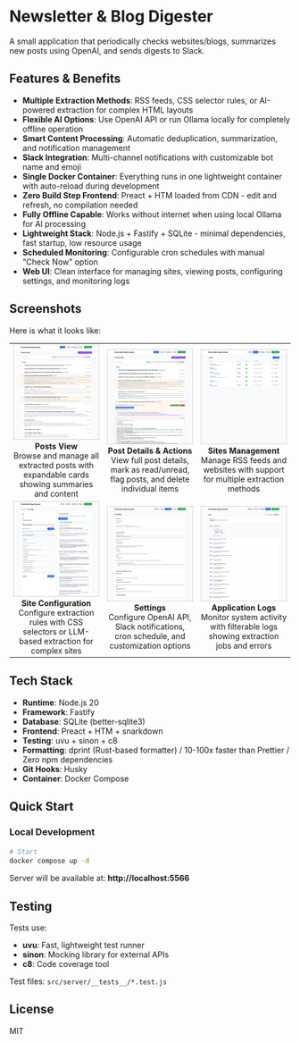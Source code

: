 # Newsletter & Blog Digester

A small application that periodically checks websites/blogs, summarizes new
posts using OpenAI, and sends digests to Slack.

## Features & Benefits

- **Multiple Extraction Methods**: RSS feeds, CSS selector rules, or AI-powered extraction for complex HTML layouts
- **Flexible AI Options**: Use OpenAI API or run Ollama locally for completely offline operation
- **Smart Content Processing**: Automatic deduplication, summarization, and notification management
- **Slack Integration**: Multi-channel notifications with customizable bot name and emoji
- **Single Docker Container**: Everything runs in one lightweight container with auto-reload during development
- **Zero Build Step Frontend**: Preact + HTM loaded from CDN - edit and refresh, no compilation needed
- **Fully Offline Capable**: Works without internet when using local Ollama for AI processing
- **Lightweight Stack**: Node.js + Fastify + SQLite - minimal dependencies, fast startup, low resource usage
- **Scheduled Monitoring**: Configurable cron schedules with manual "Check Now" option
- **Web UI**: Clean interface for managing sites, viewing posts, configuring settings, and monitoring logs

## Screenshots

Here is what it looks like:

<table>
  <tr>
    <td width="33%" align="center">
      <a href="screenshots/1-posts.jpg">
        <img src="screenshots/1-posts.jpg" width="100%" alt="Posts View">
      </a>
      <br>
      <strong>Posts View</strong><br>
      Browse and manage all extracted posts with expandable cards showing summaries and content
    </td>
    <td width="33%" align="center">
      <a href="screenshots/2-post-detail-and-actions.jpg">
        <img src="screenshots/2-post-detail-and-actions.jpg" width="100%" alt="Post Details">
      </a>
      <br>
      <strong>Post Details & Actions</strong><br>
      View full post details, mark as read/unread, flag posts, and delete individual items
    </td>
    <td width="33%" align="center">
      <a href="screenshots/3-sites.jpg">
        <img src="screenshots/3-sites.jpg" width="100%" alt="Sites Management">
      </a>
      <br>
      <strong>Sites Management</strong><br>
      Manage RSS feeds and websites with support for multiple extraction methods
    </td>
  </tr>
  <tr>
    <td width="33%" align="center">
      <a href="screenshots/4-site-configuration.jpg">
        <img src="screenshots/4-site-configuration.jpg" width="100%" alt="Site Configuration">
      </a>
      <br>
      <strong>Site Configuration</strong><br>
      Configure extraction rules with CSS selectors or LLM-based extraction for complex sites
    </td>
    <td width="33%" align="center">
      <a href="screenshots/5-settings.jpg">
        <img src="screenshots/5-settings.jpg" width="100%" alt="Settings">
      </a>
      <br>
      <strong>Settings</strong><br>
      Configure OpenAI API, Slack notifications, cron schedule, and customization options
    </td>
    <td width="33%" align="center">
      <a href="screenshots/6-logs.jpg">
        <img src="screenshots/6-logs.jpg" width="100%" alt="Application Logs">
      </a>
      <br>
      <strong>Application Logs</strong><br>
      Monitor system activity with filterable logs showing extraction jobs and errors
    </td>
  </tr>
</table>

## Tech Stack

- **Runtime**: Node.js 20
- **Framework**: Fastify
- **Database**: SQLite (better-sqlite3)
- **Frontend**: Preact + HTM + snarkdown
- **Testing**: uvu + sinon + c8
- **Formatting**: dprint (Rust-based formatter) / 10-100x faster than Prettier / Zero npm dependencies
- **Git Hooks**: Husky
- **Container**: Docker Compose

## Quick Start

### Local Development

```bash
# Start
docker compose up -d
```

Server will be available at: **http://localhost:5566**

## Testing

Tests use:

- **uvu**: Fast, lightweight test runner
- **sinon**: Mocking library for external APIs
- **c8**: Code coverage tool

Test files: `src/server/__tests__/*.test.js`

## License

MIT
